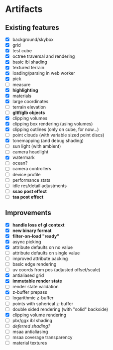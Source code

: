 # Artifacts

## Existing features

- [x] background/skybox
- [x] grid
- [x] test cube
- [x] octree traversal and rendering
- [x] basic ibl shading
- [x] textured terrain
- [x] loading/parsing in web worker
- [x] pick
- [ ] measure
- [x] **highlighting**
- [x] materials
- [x] large coordinates
- [ ] terrain elevation
- [ ] **gltf/glb objects**
- [x] clipping volumes
- [x] clipping box rendering (using volumes)
- [x] clipping outlines (only on cube, for now...)
- [ ] point clouds (with variable sized point discs)
- [x] tonemapping (and debug shading)
- [ ] sun light (with ambient)
- [ ] camera headlight
- [x] watermark
- [ ] ocean?
- [ ] camera controllers
- [ ] device profile
- [ ] performance stats
- [ ] idle res/detail adjustments
- [ ] **ssao post effect**
- [ ] **taa post effect**

## Improvements

- [x] **handle loss of gl context**
- [x] **new binary format**
- [x] **filter-on-load "ready"**
- [x] async picking
- [x] attribute defaults on no value
- [ ] attribute defaults on single value
- [ ] improved attribute packing
- [ ] basic edge rendering
- [ ] uv coords from pos (adjusted offset/scale)
- [x] antialiased grid
- [x] **immutable render state**
- [ ] render state validation
- [x] z-buffer prepass
- [ ] logarithmic z-buffer
- [ ] points with spherical z-buffer
- [ ] double sided rendering (with "solid" backside)
- [x] clipping volume rendering
- [ ] pbr/ggx ibl shading
- [ ] *deferred shading?*
- [ ] msaa antialiasing
- [ ] msaa coverage transparency
- [ ] material textures
